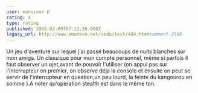 ```yaml
---
user: monsieur D
rating: 4
type: rating
published: 2005-02-09T07:13:26.000Z
legacy_url: http://www.emunova.net/veda/test/484.htm#comment-2500
---
```

Un jeu d'aventure sur lequel j'ai passé beaucoups de nuits blanches sur mon amiga. Un classique pour mon compte personnel, même si parfois il faut observer un ojet,avant de pouvoir l'utiliser (on appui pas sur l'interrupteur en premier, on observe déja la console et ensuite on peut se servir de l'interrupteur en question,un peu lourd, la feinte du kangourou en somme ).A noter qu'operation stealth est dans le même ton.